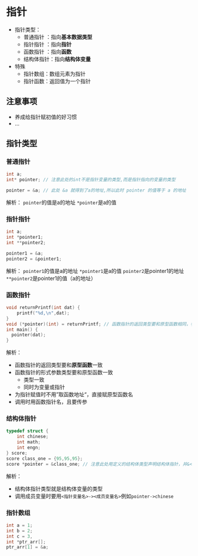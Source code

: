 # 指针

- 指针类型：
  - 普通指针  ：指向**基本数据类型**
  - 指针指针  ：指向**指针**
  - 函数指针  ：指向**函数**
  - 结构体指针：指向**结构体变量**
- 特殊
  - 指针数组：数组元素为指针
  - 指针函数：返回值为一个指针
## 注意事项

- 养成给指针赋初值的好习惯
- ...

## 指针类型

### 普通指针

```C
int a;
int* pointer; // 注意此处的int不是指针变量的类型,而是指针指向的变量的类型

pointer = &a; // 此处 &a 就得到了a的地址,所以此时 pointer 的值等于 a 的地址
```

解析：
```pointer```的值是a的地址
```*pointer```是a的值

### 指针指针

```C
int a;
int *pointer1;
int **pointer2;

pointer1 = &a;
pointer2 = &pointer1;
```

解析：
```pointer1```的值是a的地址
```*pointer1```是a的值
```pointer2```是pointer1的地址
```**pointer2```是pointer1的值（a的地址）

### 函数指针

```C
void returnPrintf(int dat) {
    printf("%d,\n",dat);
}
void (*pointer)(int) = returnPrintf; // 函数指针的返回类型要和原型函数相同，参数类型要和原型函数的参数类型一致
int main() {
  pointer(dat);
}
```

解析：
- 函数指针的返回类型要和**原型函数**一致
- 函数指针的形式参数类型要和原型函数一致
  - 类型一致
  - 同时为变量或指针
- 为指针赋值时不用”取函数地址“，直接赋原型函数名
- 调用时用函数指针名，且要传参

### 结构体指针

```C
typedef struct {
    int chinese;
    int math;
    int engn;
} score;
score class_one = {95,95,95};
score *pointer = &class_one; // 注意此处用定义的结构体类型声明结构体指针，并&<实例名>来取地址
```

解析：
- 结构体指针类型就是结构体变量的类型
- 调用成员变量时要用```<指针变量名>-><成员变量名>```例如```pointer->chinese```

### 指针数组

```C
int a = 1;
int b = 2;
int c = 3,
int *ptr_arr[];
ptr_arr[1] = &a;
```
